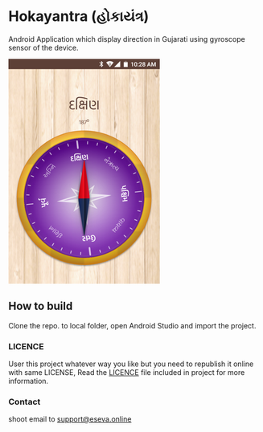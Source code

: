 # Hokayantra (હોકાયંત્ર)

Android Application which display direction in Gujarati using gyroscope sensor of the device.

![hokayantra screenshot](art/screenshot-1.png)

## How to build

Clone the repo. to local folder, open Android Studio and import the project.


### LICENCE

User this project whatever way you like but you need to republish it online with same LICENSE, Read the [LICENCE](LICENSE) file included in project for more information.


### Contact
shoot email to support@eseva.online
